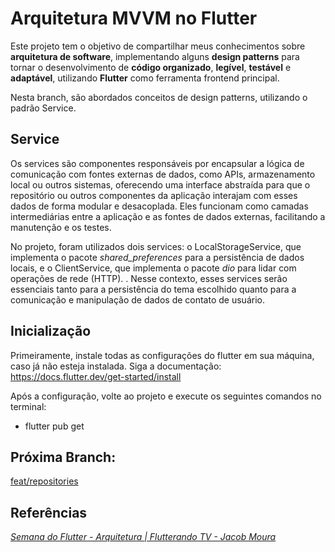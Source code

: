 # Arquitetura MVVM no Flutter

Este projeto tem o objetivo de compartilhar meus conhecimentos sobre **arquitetura de software**,  implementando alguns **design patterns** para tornar o desenvolvimento de **código organizado**, **legível**, **testável** e **adaptável**, utilizando **Flutter** como ferramenta frontend principal.

Nesta branch, são abordados conceitos de design patterns, utilizando o padrão Service.

## Service

Os services são componentes responsáveis por encapsular a lógica de comunicação com fontes externas de dados, como APIs, armazenamento local ou outros sistemas, oferecendo uma interface abstraída para que o repositório ou outros componentes da aplicação interajam com esses dados de forma modular e desacoplada. Eles funcionam como camadas intermediárias entre a aplicação e as fontes de dados externas, facilitando a manutenção e os testes.

No projeto, foram utilizados dois services: o LocalStorageService, que implementa o pacote *shared_preferences* para a persistência de dados locais, e o ClientService, que implementa o pacote *dio* para lidar com operações de rede (HTTP). . Nesse contexto, esses services serão essenciais tanto para a persistência do tema escolhido quanto para a comunicação e manipulação de dados de contato de usuário.

## Inicialização

Primeiramente, instale todas as configurações do flutter em sua máquina, caso já não esteja instalada. Siga a documentação: https://docs.flutter.dev/get-started/install

Após a configuração, volte ao projeto e execute os seguintes comandos no terminal:

- flutter pub get

## Próxima Branch:

[feat/repositories](https://github.com/lazaroalexandre/arquitetura_mvvm_flutter/tree/feat/services)

## Referências

*[Semana do Flutter - Arquitetura | Flutterando TV - Jacob Moura](https://www.youtube.com/watch?v=8lqj7YQ71lo&list=PLlBnICoI-g-c_ZIHqzQjg5E4Re92-qYXn)*